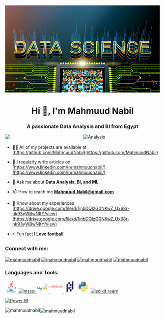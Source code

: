 ![logo](https://github.com/MahmuudNabil/MahmuudNabil/blob/main/data%20science.jpg)
<!-- ![logo](https://reputationprotectiononline.com/wp-content/uploads/2019/08/ezgif.com-resize-8.gif) -->
<h1 align="center">Hi 👋, I'm Mahmuud Nabil</h1>
<h3 align="center">A passionate Data Analysis and BI from Egypt</h3>

<!-- <img align ="right" alt="Analysis" width =200 src="https://i.gifer.com/origin/43/43c3dc63d1ef6cfe1a7ae3ab5aa6a704_w200.gif" > -->

<img align ="right" alt="Analysis" width =250 src="https://reputationprotectiononline.com/wp-content/uploads/2019/08/ezgif.com-resize-8.gif" > 

<!-- <img align ="right" alt="Analysis" width =200 src="https://i.gifer.com/origin/cb/cb420050f48db644677e020b8778b29d.gif" > -->


![](https://komarev.com/ghpvc/?username=MahmuudNabil&color=yellow&style=for-the-badge)


- 👨‍💻 All of my projects are available at [https://github.com/MahmuudNabil](https://github.com/MahmuudNabil)

- 📝 I regularly write articles on [https://www.linkedin.com/in/mahmuudnabil/](https://www.linkedin.com/in/mahmuudnabil/)

- 💬 Ask me about **Data Analysis, BI, and ML**

- 📫 How to reach me **Mahmuud.Nabil@gmail.com**

- 📄 Know about my experiences [https://drive.google.com/file/d/1jnbDQIzG0NKwZ_Ux68r-nk93yWBwNItY/view](https://drive.google.com/file/d/1jnbDQIzG0NKwZ_Ux68r-nk93yWBwNItY/view)

- ⚡ Fun fact **I Love football**

<h3 align="left">Connect with me:</h3>
<p align="left">
<a href="https://twitter.com/mahmuudnabil" target="blank"><img align="center" src="https://raw.githubusercontent.com/rahuldkjain/github-profile-readme-generator/master/src/images/icons/Social/twitter.svg" alt="mahmuudnabil" height="30" width="40" /></a>
<a href="https://linkedin.com/in/mahmuudnabil" target="blank"><img align="center" src="https://raw.githubusercontent.com/rahuldkjain/github-profile-readme-generator/master/src/images/icons/Social/linked-in-alt.svg" alt="mahmuudnabil" height="30" width="40" /></a>
<a href="https://kaggle.com/mahmoudnabil" target="blank"><img align="center" src="https://raw.githubusercontent.com/rahuldkjain/github-profile-readme-generator/master/src/images/icons/Social/kaggle.svg" alt="mahmoudnabil" height="30" width="40" /></a>
<a href="https://fb.com/mahmuudnabil" target="blank"><img align="center" src="https://raw.githubusercontent.com/rahuldkjain/github-profile-readme-generator/master/src/images/icons/Social/facebook.svg" alt="mahmuudnabil" height="30" width="40" /></a>
</p>

<h3 align="left">Languages and Tools:</h3>
<p align="left"> <a href="https://www.java.com" target="_blank" rel="noreferrer"> <img src="https://raw.githubusercontent.com/devicons/devicon/master/icons/java/java-original.svg" alt="java" width="40" height="40"/> </a> <a href="https://www.microsoft.com/en-us/sql-server" target="_blank" rel="noreferrer"> <img src="https://www.svgrepo.com/show/303229/microsoft-sql-server-logo.svg" alt="mssql" width="40" height="40"/> </a> <a href="https://www.mysql.com/" target="_blank" rel="noreferrer"> <img src="https://raw.githubusercontent.com/devicons/devicon/master/icons/mysql/mysql-original-wordmark.svg" alt="mysql" width="40" height="40"/> </a> <a href="https://www.oracle.com/" target="_blank" rel="noreferrer"> <img src="https://raw.githubusercontent.com/devicons/devicon/master/icons/oracle/oracle-original.svg" alt="oracle" width="40" height="40"/> </a> <a href="https://pandas.pydata.org/" target="_blank" rel="noreferrer"> <img src="https://raw.githubusercontent.com/devicons/devicon/2ae2a900d2f041da66e950e4d48052658d850630/icons/pandas/pandas-original.svg" alt="pandas" width="40" height="40"/> </a> <a href="https://www.python.org" target="_blank" rel="noreferrer"> <img src="https://raw.githubusercontent.com/devicons/devicon/master/icons/python/python-original.svg" alt="python" width="40" height="40"/> </a> <a href="https://scikit-learn.org/" target="_blank" rel="noreferrer"> <img src="https://upload.wikimedia.org/wikipedia/commons/0/05/Scikit_learn_logo_small.svg" alt="scikit_learn" width="40" height="40"/> </a> </p>

<a href="https://powerbi.microsoft.com/en-us/" target="_blank" rel="noreferrer"> <img src="https://upload.wikimedia.org/wikipedia/en/2/20/Power_BI_logo.svg" alt="Power BI" width="40" height="40"/> </a> </p>

<p><img align="left" src="https://github-readme-stats.vercel.app/api/top-langs?username=mahmuudnabil&show_icons=true&locale=en&layout=compact" alt="mahmuudnabil" /></p>

<p><img align="center" src="https://github-readme-streak-stats.herokuapp.com/?user=mahmuudnabil&" alt="mahmuudnabil" /></p>

